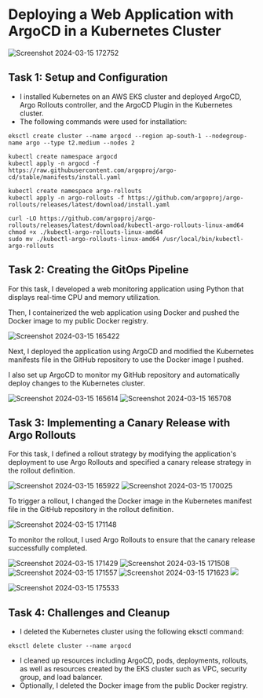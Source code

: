 <h1>Deploying a Web Application with ArgoCD in a Kubernetes Cluster</h1>

<img src="https://github.com/Balachandiran-M/Deploying-a-Web-Application-with-ArgoCD-in-a-Kubernetes-Cluster/assets/152047725/6f84f668-5573-45da-bc1a-939d915a6782" alt="Screenshot 2024-03-15 172752">

<h2>Task 1: Setup and Configuration</h2>
<ul>
  <li>I installed Kubernetes on an AWS EKS cluster and deployed ArgoCD, Argo Rollouts controller, and the ArgoCD Plugin in the Kubernetes cluster.</li>
  <li>The following commands were used for installation:</li>
</ul>
<pre><code>eksctl create cluster --name argocd --region ap-south-1 --nodegroup-name argo --type t2.medium --nodes 2
</code></pre>
<pre><code>kubectl create namespace argocd
kubectl apply -n argocd -f https://raw.githubusercontent.com/argoproj/argo-cd/stable/manifests/install.yaml
</code></pre>
<pre><code>kubectl create namespace argo-rollouts
kubectl apply -n argo-rollouts -f https://github.com/argoproj/argo-rollouts/releases/latest/download/install.yaml
</code></pre>
<pre><code>curl -LO https://github.com/argoproj/argo-rollouts/releases/latest/download/kubectl-argo-rollouts-linux-amd64
chmod +x ./kubectl-argo-rollouts-linux-amd64
sudo mv ./kubectl-argo-rollouts-linux-amd64 /usr/local/bin/kubectl-argo-rollouts
</code></pre>

<h2>Task 2: Creating the GitOps Pipeline</h2>
<p>For this task, I developed a web monitoring application using Python that displays real-time CPU and memory utilization.</p>
<p>Then, I containerized the web application using Docker and pushed the Docker image to my public Docker registry.</p>

<img src="https://github.com/Balachandiran-M/Deploying-a-Web-Application-with-ArgoCD-in-a-Kubernetes-Cluster/assets/152047725/06f605d2-be6a-455a-b19e-5a648d9a6dd2" alt="Screenshot 2024-03-15 165422">

<p>Next, I deployed the application using ArgoCD and modified the Kubernetes manifests file in the GitHub repository to use the Docker image I pushed.</p>
<p>I also set up ArgoCD to monitor my GitHub repository and automatically deploy changes to the Kubernetes cluster.</p>

<img src="https://github.com/Balachandiran-M/Deploying-a-Web-Application-with-ArgoCD-in-a-Kubernetes-Cluster/assets/152047725/ac5fbc7b-4b63-498f-b8ca-e65c3f93314c" alt="Screenshot 2024-03-15 165614">

<img src="https://github.com/Balachandiran-M/Deploying-a-Web-Application-with-ArgoCD-in-a-Kubernetes-Cluster/assets/152047725/a0626221-ca8b-44c3-ba1e-5033f9d65c25" alt="Screenshot 2024-03-15 165708">

<h2>Task 3: Implementing a Canary Release with Argo Rollouts</h2>
<p>For this task, I defined a rollout strategy by modifying the application's deployment to use Argo Rollouts and specified a canary release strategy in the rollout definition.</p>

<img src="https://github.com/Balachandiran-M/Deploying-a-Web-Application-with-ArgoCD-in-a-Kubernetes-Cluster/assets/152047725/a12ec252-8378-471a-9553-c8ba84c2fb85" alt="Screenshot 2024-03-15 165922">

<img src="https://github.com/Balachandiran-M/Deploying-a-Web-Application-with-ArgoCD-in-a-Kubernetes-Cluster/assets/152047725/4524a553-de80-4f9a-b03d-3832987d4aa5" alt="Screenshot 2024-03-15 170025">

<p>To trigger a rollout, I changed the Docker image in the Kubernetes manifest file in the GitHub repository in the rollout definition.</p>

<img src="https://github.com/Balachandiran-M/Deploying-a-Web-Application-with-ArgoCD-in-a-Kubernetes-Cluster/assets/152047725/a3abdfa6-4a06-43e7-b926-28687d3f5afb" alt="Screenshot 2024-03-15 171148">

<p>To monitor the rollout, I used Argo Rollouts to ensure that the canary release successfully completed.</p>

<img src="https://github.com/Balachandiran-M/Deploying-a-Web-Application-with-ArgoCD-in-a-Kubernetes-Cluster/assets/152047725/a5458b36-6a30-4c10-a2f3-bd62711efe24" alt="Screenshot 2024-03-15 171429">

<img src="https://github.com/Balachandiran-M/Deploying-a-Web-Application-with-ArgoCD-in-a-Kubernetes-Cluster/assets/152047725/b912ebc0-dc0d-4156-9ee0-587d92617aa6" alt="Screenshot 2024-03-15 171508">

<img src="https://github.com/Balachandiran-M/Deploying-a-Web-Application-with-ArgoCD-in-a-Kubernetes-Cluster/assets/152047725/c1bdaa66-7c01-48c6-9470-6859e883a38e" alt="Screenshot 2024-03-15 171557">

<img src="https://github.com/Balachandiran-M/Deploying-a-Web-Application-with-ArgoCD-in-a-Kubernetes-Cluster/assets/152047725/7120b859-7a06-4ab7-a5a2-7accf8c675bf" alt="Screenshot 2024-03-15 171623">

<img src="https://github.com/Balachandiran-M/Deploying-a-Web-Application-with-ArgoCD-in-a-Kubernetes-Cluster/assets/152047725/6080b811-13b0-42d3-b486-d2dbe7c13d62">

![Screenshot 2024-03-15 175533](https://github.com/Balachandiran-M/Deploying-a-Web-Application-with-ArgoCD-in-a-Kubernetes-Cluster/assets/152047725/6080b811-13b0-42d3-b486-d2dbe7c13d62)


<h2>Task 4: Challenges and Cleanup</h2>
<ul>
  <li>I deleted the Kubernetes cluster using the following eksctl command:</li>
</ul>
<pre><code>eksctl delete cluster --name argocd
</code></pre>
<ul>
  <li>I cleaned up resources including ArgoCD, pods, deployments, rollouts, as well as resources created by the EKS cluster such as VPC, security group, and load balancer.</li>
  <li>Optionally, I deleted the Docker image from the public Docker registry.</li>
</ul>
